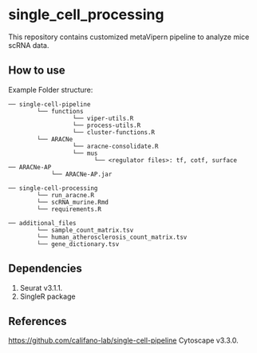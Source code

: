 # single_cell_processing

This repository contains customized metaVipern pipeline to analyze mice scRNA data. 

## How to use
Example Folder structure:
```
── single-cell-pipeline
        └── functions
                  └── viper-utils.R 
                  └── process-utils.R
                  └── cluster-functions.R
        └── ARACNe
                  └── aracne-consolidate.R
                  └── mus
                        └── <regulator files>: tf, cotf, surface
── ARACNe-AP
            └── ARACNe-AP.jar
            
── single-cell-processing
        └── run_aracne.R
        └── scRNA_murine.Rmd
        └── requirements.R

── additional_files
        └── sample_count_matrix.tsv
        └── human_atherosclerosis_count_matrix.tsv
        └── gene_dictionary.tsv
 ```

## Dependencies
1) Seurat v3.1.1.
2) SingleR package

## References
https://github.com/califano-lab/single-cell-pipeline
Cytoscape v3.3.0.

